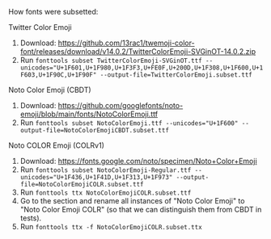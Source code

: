 How fonts were subsetted:

Twitter Color Emoji
1. Download: https://github.com/13rac1/twemoji-color-font/releases/download/v14.0.2/TwitterColorEmoji-SVGinOT-14.0.2.zip
2. Run `fonttools subset TwitterColorEmoji-SVGinOT.ttf --unicodes="U+1F601,U+1F980,U+1F3F3,U+FE0F,U+200D,U+1F308,U+1F600,U+1F603,U+1F90C,U+1F90F" --output-file=TwitterColorEmoji.subset.ttf`

Noto Color Emoji (CBDT)
1. Download: https://github.com/googlefonts/noto-emoji/blob/main/fonts/NotoColorEmoji.ttf
2. Run `fonttools subset NotoColorEmoji.ttf --unicodes="U+1F600" --output-file=NotoColorEmojiCBDT.subset.ttf`

Noto COLOR Emoji (COLRv1)
1. Download: https://fonts.google.com/noto/specimen/Noto+Color+Emoji
2. Run `fonttools subset NotoColorEmoji-Regular.ttf --unicodes="U+1F436,U+1F41D,U+1F313,U+1F973" --output-file=NotoColorEmojiCOLR.subset.ttf`
3. Run `fonttools ttx NotoColorEmojiCOLR.subset.ttf`
4. Go to the <name> section and rename all instances of "Noto Color Emoji" to "Noto Color Emoji COLR" (so that
we can distinguish them from CBDT in tests).
5. Run `fonttools ttx -f NotoColorEmojiCOLR.subset.ttx`